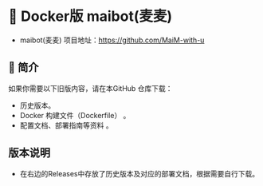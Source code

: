 # 🚀  Docker版 maibot(麦麦)

- maibot(麦麦) 项目地址：https://github.com/MaiM-with-u


## 🔖 简介 

如果你需要以下旧版内容，请在本GitHub 仓库下载： 

- 历史版本。
- Docker 构建文件（Dockerfile） 。
-  配置文档、部署指南等资料 。

## 版本说明

- 在右边的Releases中存放了历史版本及对应的部署文档，根据需要自行下载。
